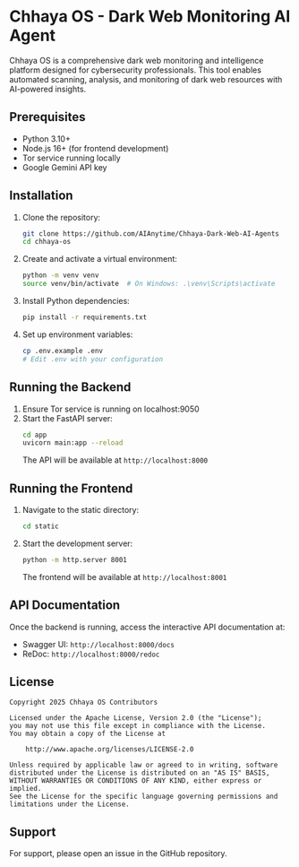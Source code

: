 # Chhaya OS - Dark Web Monitoring AI Agent

Chhaya OS is a comprehensive dark web monitoring and intelligence platform designed for cybersecurity professionals. This tool enables automated scanning, analysis, and monitoring of dark web resources with AI-powered insights.

## Prerequisites

- Python 3.10+
- Node.js 16+ (for frontend development)
- Tor service running locally
- Google Gemini API key

## Installation

1. Clone the repository:
   ```bash
   git clone https://github.com/AIAnytime/Chhaya-Dark-Web-AI-Agents
   cd chhaya-os
   ```

2. Create and activate a virtual environment:
   ```bash
   python -m venv venv
   source venv/bin/activate  # On Windows: .\venv\Scripts\activate
   ```

3. Install Python dependencies:
   ```bash
   pip install -r requirements.txt
   ```

4. Set up environment variables:
   ```bash
   cp .env.example .env
   # Edit .env with your configuration
   ```

## Running the Backend

1. Ensure Tor service is running on localhost:9050
2. Start the FastAPI server:
   ```bash
   cd app
   uvicorn main:app --reload
   ```
   The API will be available at `http://localhost:8000`

## Running the Frontend

1. Navigate to the static directory:
   ```bash
   cd static
   ```

2. Start the development server:
   ```bash
   python -m http.server 8001
   ```
   The frontend will be available at `http://localhost:8001`

## API Documentation

Once the backend is running, access the interactive API documentation at:
- Swagger UI: `http://localhost:8000/docs`
- ReDoc: `http://localhost:8000/redoc`

## License

```
Copyright 2025 Chhaya OS Contributors

Licensed under the Apache License, Version 2.0 (the "License");
you may not use this file except in compliance with the License.
You may obtain a copy of the License at

    http://www.apache.org/licenses/LICENSE-2.0

Unless required by applicable law or agreed to in writing, software
distributed under the License is distributed on an "AS IS" BASIS,
WITHOUT WARRANTIES OR CONDITIONS OF ANY KIND, either express or implied.
See the License for the specific language governing permissions and
limitations under the License.
```

## Support

For support, please open an issue in the GitHub repository.
